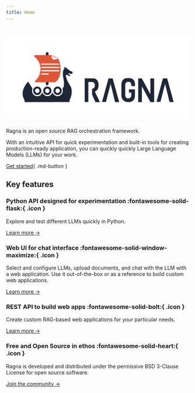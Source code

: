 ```yaml
---
title: Home
---
```


# ![Ragna logo](brand-assets/logo-lockup-horizontal/logo-lockup-horizontal.png)

Ragna is an open source RAG orchestration framework.

With an intuitive API for quick experimentation and built-in tools for creating production-ready application, you can quickly quickly Large Language Models (LLMs) for your work.

[Get started](get-started.md){ .md-button }

## Key features

<!-- TODO: Switch to Card grid when it's available in the OSS version.
Ref: https://squidfunk.github.io/mkdocs-material/reference/grids/#using-card-grids -->

### Python API designed for experimentation  :fontawesome-solid-flask:{ .icon }

Explore and test different LLMs quickly in Python.

[Learn more →](tutorials/python-api.md)


### Web UI for chat interface  :fontawesome-solid-window-maximize:{ .icon }

Select and configure LLMs, upload documents, and chat with the LLM with a web application. Use it out-of-the-box or as a reference to build custom web applications.

[Learn more →](tutorials/rest-api.md)


### REST API to build web apps :fontawesome-solid-bolt:{ .icon }

Create custom RAG-based web applications for your particular needs.

[Learn more →](tutorials/web-app.md)

### Free and Open Source in ethos :fontawesome-solid-heart:{ .icon }

Ragna is developed and distributed under the permissive BSD 3-Clause License for open source software.

[Join the community →](community/contribute.md)
